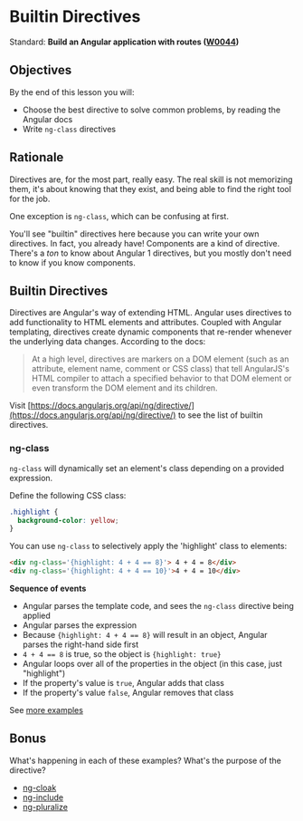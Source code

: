 # Builtin Directives

Standard: **Build an Angular application with routes (<a href="#">W0044</a>)**

## Objectives

By the end of this lesson you will:

- Choose the best directive to solve common problems, by reading the Angular docs
- Write `ng-class` directives

## Rationale

Directives are, for the most part, really easy.  The real skill is not memorizing them, it's about knowing that they exist, and being able to find the right tool for the job.

One exception is `ng-class`, which can be confusing at first.

You'll see "builtin" directives here because you can write your own directives.  In fact, you already have!  Components are a kind of directive.  There's a _ton_ to know about Angular 1 directives, but you mostly don't need to know if you know components.

## Builtin Directives

Directives are Angular's way of extending HTML. Angular uses directives to add functionality to HTML elements and attributes. Coupled with Angular templating, directives create dynamic components that re-render whenever the underlying data changes. According to the docs:

> At a high level, directives are markers on a DOM element (such as an attribute, element name, comment or CSS class) that tell AngularJS's HTML compiler to attach a specified behavior to that DOM element or even transform the DOM element and its children.

Visit [https://docs.angularjs.org/api/ng/directive/](https://docs.angularjs.org/api/ng/directive/) to see the list of builtin directives.

### ng-class

`ng-class` will dynamically set an element's class depending on a provided expression.

Define the following CSS class:

```css
.highlight {
  background-color: yellow;
}
```

You can use `ng-class` to selectively apply the 'highlight' class to elements:

```html
<div ng-class='{highlight: 4 + 4 == 8}'> 4 + 4 = 8</div>
<div ng-class='{highlight: 4 + 4 == 10}'>4 + 4 = 10</div>
```

**Sequence of events**

- Angular parses the template code, and sees the `ng-class` directive being applied
- Angular parses the expression
- Because `{highlight: 4 + 4 == 8}` will result in an object, Angular parses the right-hand side first
- `4 + 4 == 8` is true, so the object is `{highlight: true}`
- Angular loops over all of the properties in the object (in this case, just "highlight")
- If the property's value is `true`, Angular adds that class
- If the property's value `false`, Angular removes that class

See [more examples](https://github.com/mjhea0/thinkful-mentor/tree/master/angular/fundamentals/built-in-directives/ngClass/ngClass-more-examples)

## Bonus

What's happening in each of these examples? What's the purpose of the directive?

- [ng-cloak](https://github.com/gSchool/angular-examples/tree/master/ng-cloak)
- [ng-include](https://github.com/gSchool/angular-examples/tree/master/ng-include)
- [ng-pluralize](https://github.com/gSchool/angular-examples/tree/master/ng-pluralize)

